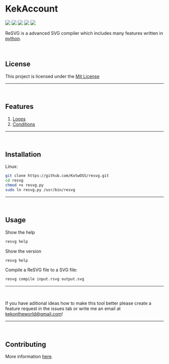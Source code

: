 # KekAccount
![](https://tokei.rs/b1/github/KotwOSS/resvg)
![](https://tokei.rs/b1/github/KotwOSS/resvg?category=blanks)
![](https://tokei.rs/b1/github/KotwOSS/resvg?category=code)
![](https://tokei.rs/b1/github/KotwOSS/resvg?category=comments)
![](https://tokei.rs/b1/github/KotwOSS/resvg?category=files)
<br>

ReSVG is a advanced SVG compiler which includes many features written in [python](https://www.python.org/).

<br>

## License
This project is licensed under the [Mit License](https://mit-license.org/)

<hr>
<br>

## Features

1. [Loops](examples/repeat/doc)
2. [Conditions](examples/if/doc)

<hr>
<br>

## Installation

Linux:
```bash
git clone https://github.com/KotwOSS/resvg.git
cd resvg
chmod +x resvg.py
sudo ln resvg.py /usr/bin/resvg
```

<hr>
<br>

## Usage

Show the help
```sh
resvg help
```

Show the version
```sh
resvg help
```

Compile a ReSVG file to a SVG file:
```sh
resvg compile input.rsvg output.svg
```

<hr>
<br>

If you have aditional ideas how to make this tool better please create a feature request in the issues tab or write me an email at [kekontheworld@gmail.com](mailto:kekontheworld@gmail.com)!

<hr>
<br>

## Contributing
More information [here](https://oss.kotw.dev/resvg/CONTRIBUTE).

